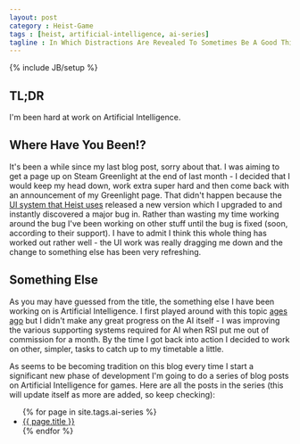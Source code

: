 ```yaml
---
layout: post
category : Heist-Game
tags : [heist, artificial-intelligence, ai-series]
tagline : In Which Distractions Are Revealed To Sometimes Be A Good Thing
---
```

{% include JB/setup %}


## TL;DR

I'm been hard at work on Artificial Intelligence.

## Where Have You Been!?

It's been a while since my last blog post, sorry about that. I was aiming to get a page up on Steam Greenlight at the end of last month - I decided that I would keep my head down, work extra super hard and then come back with an announcement of my Greenlight page. That didn't happen because the [UI system that Heist uses](http://awesomium.com/) released a new version which I upgraded to and instantly discovered a major bug in. Rather than wasting my time working around the bug I've been working on other stuff until the bug is fixed (soon, according to their support). I have to admit I think this whole thing has worked out rather well - the UI work was really dragging me down and the change to something else has been very refreshing.

## Something Else

As you may have guessed from the title, the something else I have been working on is Artificial Intelligence. I first played around with this topic [ages ago](/Heist/2012/07/24/Artificial-Stupidity/) but I didn't make any great progress on the AI itself - I was improving the various supporting systems required for AI when RSI put me out of commission for a month. By the time I got back into action I decided to work on other, simpler, tasks to catch up to my timetable a little.

As seems to be becoming tradition on this blog every time I start a significant new phase of development I'm going to do a series of blog posts on Artificial Intelligence for games. Here are all the posts in the series (this will update itself as more are added, so keep checking):

<ul>
    {% for page in site.tags.ai-series %}
    <li><a href="{{ post.url }}">{{ page.title }}</a></li>
    {% endfor %}
</ul>